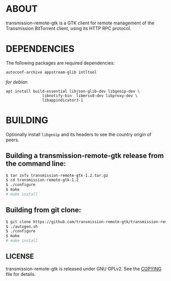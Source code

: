 # ABOUT

transmission-remote-gtk is a GTK client for remote management of
the Transmission BitTorrent client, using its HTTP RPC protocol.


# DEPENDENCIES

The following packages are required dependencies:

```bash
autoconf-archive appstream-glib intltool
```
*for debian*
```
apt install build-essential libjson-glib-dev libgeoip-dev \
                libnotify-bin  libmrss0-dev libproxy-dev \
                libappindicator3-1
```


# BUILDING

Optionally install `libgeoip` and its headers to see the country
origin of peers.

##  Building a transmission-remote-gtk release from the command line:

```bash
$ tar zxfv transmission-remote-gtk-1.2.tar.gz
$ cd transmission-remote-gtk-1.2
$ ./configure
$ make
# make install
```

##  Building from git clone:

```bash
$ git clone https://github.com/transmission-remote-gtk/transmission-remote-gtk.git
$ ./autogen.sh
$ ./configure
$ make
# make install
```


## LICENSE

transmission-remote-gtk is released under GNU GPLv2.
See the [COPYING](./COPYING) file for details.

